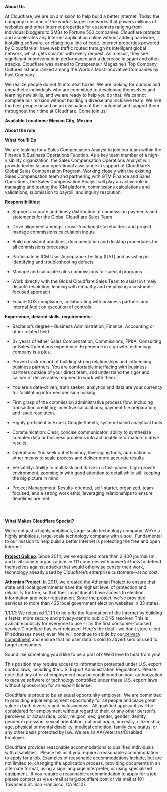 <div class="content-intro">
	<div><strong>About Us</strong></div>
	<div>
		<p>At Cloudflare, we are on a mission to help build a better Internet. Today the company runs one of the world’s largest networks that powers millions of websites and other Internet properties for customers ranging from individual bloggers to SMBs to Fortune 500 companies. Cloudflare protects and accelerates any Internet application online without adding hardware, installing software, or changing a line of code. Internet properties powered by Cloudflare all have web traffic routed through its intelligent global network, which gets smarter with every request. As a result, they see significant improvement in performance and a decrease in spam and other attacks. Cloudflare was named to Entrepreneur Magazine’s Top Company Cultures list and ranked among the World’s Most Innovative Companies by Fast Company.&nbsp;</p>
		<p><span style="font-weight: 400;">We realize people do not fit into neat boxes. We are looking for curious and empathetic individuals who are committed to developing themselves and learning new skills, and we are ready to help you do that. We cannot complete our mission without building a diverse and inclusive team. We hire the best people based on an evaluation of their potential and support them throughout their time at Cloudflare. Come join us!&nbsp;</span></p>
	</div>
</div>
<p><strong>Available Locations: Mexico City, Mexico</strong></p>
<p><strong>About the role</strong></p>
<p><strong>What You'll Do</strong></p>
<p>We are looking for a Sales Compensation Analyst to join our team within the Finance &amp; Business Operations Function. As a key team member of a high-visibility organization, the Sales Compensation Operations Analyst will provide technical and operational assistance in support of Cloudflare’s Global Sales Compensation Program. Working closely with the existing Sales Compensation team and partnering with GTM Finance and Sales Operations, the Sales Compensation Analyst will play an active role in managing and testing the ICM platform, commissions calculations and validations, submission to payroll, and inquiry resolution.&nbsp;</p>
<p><strong>Responsibilities:</strong></p>
<ul>
	<li>
		<p>Support accurate and timely distribution of commission payments and statements for the Global Cloudflare Sales Team</p>
	</li>
	<li>
		<p>Drive alignment amongst cross-functional stakeholders and project manage commissions calculation inputs</p>
	</li>
	<li>
		<p>Build consistent practices, documentation and desktop procedures for all commissions processes</p>
	</li>
	<li>
		<p>Participate in ICM User Acceptance Testing (UAT) and assisting in identifying and troubleshooting defects</p>
	</li>
	<li>
		<p>Manage and calculate sales commissions for special programs</p>
	</li>
	<li>
		<p>Work directly with the Global Cloudflare Sales Team to assist in timely dispute resolution, leading with empathy and employing a customer-focused approach</p>
	</li>
	<li>
		<p>Ensure SOX compliance, collaborating with business partners and Internal Audit on execution of controls</p>
	</li>
</ul>
<p><strong>Experience, desired skills, requirements:</strong></p>
<ul>
	<li>
		<p>Bachelor’s degree - Business Administration, Finance, Accounting or other related field</p>
	</li>
	<li>
		<p>3+ years of either Sales Compensation, Commissions, FP&amp;A, Consulting or Sales Operations experience. Experience in a growth technology company is a plus.</p>
	</li>
	<li>
		<p>Proven track record of building strong relationships and influencing business partners. You are comfortable interfacing with business partners outside of your direct team, and understand the rigor and caliber of deliverables required to work with them.</p>
	</li>
	<li>
		<p>You are a data-driven, truth seeker: analytics and data are your currency for facilitating informed decision making.</p>
	</li>
	<li>
		<p>Firm grasp of the commission administrative process flow, including transaction crediting; incentive calculations; payment file preparation; and issue resolution.&nbsp;</p>
	</li>
	<li>
		<p>Highly proficient in Excel / Google Sheets, system-based analytical tools</p>
	</li>
	<li>
		<p>Communication: Clear, concise communicator; ability to synthesize complex data or business problems into actionable information to drive results</p>
	</li>
	<li>
		<p>Operations: You seek out efficiency, leveraging tools, automation or other means to scale process and deliver more accurate results</p>
	</li>
	<li>
		<p>Versatility: Ability to multitask and thrive in a fast-paced, high-growth environment, zooming in with good attention to detail while still keeping the big picture in mind</p>
	</li>
	<li>
		<p>Project Management: Results-oriented, self-starter, organized, team-focused, and a strong work ethic, leveraging relationships to ensure deadlines are met</p>
	</li>
</ul>
<h4>&nbsp;</h4>
<div class="content-conclusion">
	<p><strong>What Makes Cloudflare Special?</strong></p>
	<p><span style="font-weight: 400;">We’re not just a highly ambitious, large-scale technology company. We’re a highly ambitious, large-scale technology company with a soul. Fundamental to our mission to help build a better Internet is protecting the free and open Internet.</span></p>
	<p><a href="https://blog.cloudflare.com/protecting-free-expression-online/"><strong>Project Galileo</strong></a><span style="font-weight: 400;">: Since 2014, we've equipped more than 2,400 journalism and civil society organizations in 111 countries with powerful tools to defend themselves against attacks that would otherwise censor their work, technology already used by Cloudflare’s enterprise customers--at no cost.</span></p>
	<p><strong><a href="https://www.cloudflare.com/athenian/">Athenian Project</a></strong><span style="font-weight: 400;">: In 2017, we created the Athenian Project to ensure that state and local governments have the highest level of protection and reliability for free, so that their constituents have access to election information and voter registration. Since the project, we've provided services to more than 425 local government election websites in 33 states.</span></p>
	<p><a href="https://1.1.1.1/"><strong>1.1.1.1</strong></a><span style="font-weight: 400;">: We released</span><a href="https://1.1.1.1/"> <span style="font-weight: 400;">1.1.1.1</span></a><span style="font-weight: 400;"> to help fix the foundation of the Internet by building a faster, more secure and privacy-centric public DNS resolver. This is available publicly for everyone to use - it is the first consumer-focused service Cloudflare has ever released. Here’s the deal - we don’t store client IP addresses never, ever. We will continue to abide by our</span><a href="https://developers.cloudflare.com/1.1.1.1/privacy/public-dns-resolver"> privacy commitment</a><span style="font-weight: 400;"> and ensure that no user data is sold to advertisers or used to target consumers.</span></p>
	<p><span style="font-weight: 400;">Sound like something you’d like to be a part of? We’d love to hear from you!</span></p>
	<p><span style="font-weight: 400;">This position may require access to information protected under U.S. export control laws, including the U.S. Export Administration Regulations. Please note that any offer of employment may be conditioned on your authorization to receive software or technology controlled under these U.S. export laws without sponsorship for an export license.</span></p>
	<p><span style="font-weight: 400;">Cloudflare is proud to be an equal opportunity employer. &nbsp;We are committed to providing equal employment opportunity for all people and place great value in both diversity and inclusiveness. &nbsp;All qualified applicants will be considered for employment without regard to their, or any other person's, perceived or actual</span> <span style="font-weight: 400;">race, color, religion, sex, gender, gender identity, gender expression, sexual orientation, national origin, ancestry, citizenship, age, physical or mental disability, medical condition, family care status, or any other basis protected by law. </span><span style="font-weight: 400;">We are an AA/Veterans/Disabled Employer.</span></p>
	<p><span style="font-weight: 400;">Cloudflare provides reasonable accommodations to qualified individuals with disabilities. &nbsp;Please tell us if you require a reasonable accommodation to apply for a job. Examples of reasonable accommodations include, but are not limited to, changing the application process, providing documents in an alternate format, using a sign language interpreter, or using specialized equipment. &nbsp;If you require a reasonable accommodation to apply for a job, please contact us via e-mail at </span><span style="font-weight: 400;">hr@cloudflare.com</span><span style="font-weight: 400;"> or via mail at 101 Townsend St. San Francisco, CA 94107.</span></p>
</div>